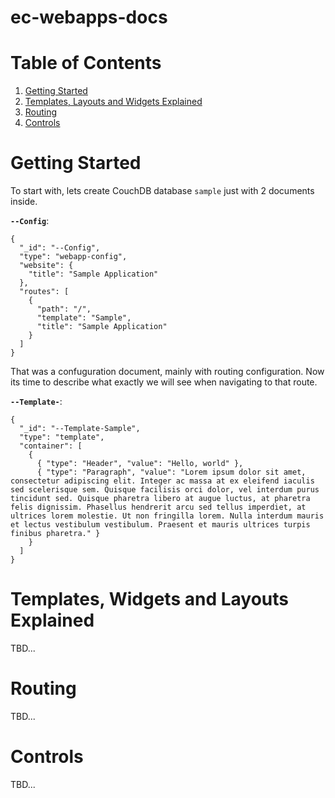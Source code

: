 # ec-webapps-docs


Table of Contents
=================
1. [Getting Started](#getting-started)
2. [Templates, Layouts and Widgets Explained](#templates-layouts-widgets)
3. [Routing](#routing)
4. [Controls](#controls)

Getting Started
===
To start with, lets create CouchDB database `sample` just with 2 documents inside.

**`--Config`**:
```
{
  "_id": "--Config",
  "type": "webapp-config",
  "website": {
    "title": "Sample Application"
  },
  "routes": [
    {
      "path": "/",
      "template": "Sample",
      "title": "Sample Application"
    }
  ]
}
```

That was a confuguration document, mainly with routing configuration.
Now its time to describe what exactly we will see when navigating to that route.

**`--Template-`**:
```
{
  "_id": "--Template-Sample",
  "type": "template",
  "container": [
    {
      { "type": "Header", "value": "Hello, world" },
      { "type": "Paragraph", "value": "Lorem ipsum dolor sit amet, consectetur adipiscing elit. Integer ac massa at ex eleifend iaculis sed scelerisque sem. Quisque facilisis orci dolor, vel interdum purus tincidunt sed. Quisque pharetra libero at augue luctus, at pharetra felis dignissim. Phasellus hendrerit arcu sed tellus imperdiet, at ultrices lorem molestie. Ut non fringilla lorem. Nulla interdum mauris et lectus vestibulum vestibulum. Praesent et mauris ultrices turpis finibus pharetra." }
    }
  ]
}
```

Templates, Widgets and Layouts Explained
===
TBD...

Routing
===
TBD...

Controls
===
TBD...



